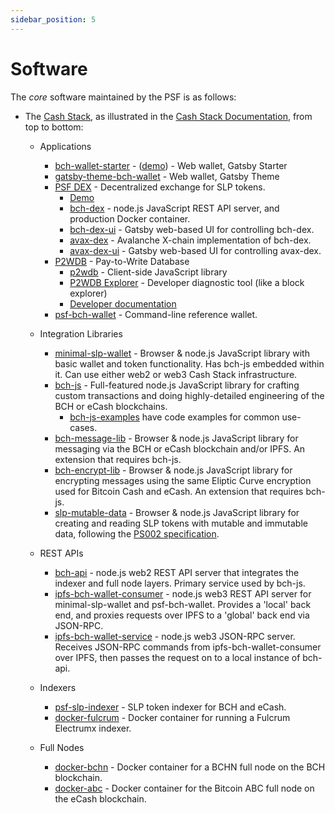 ```yaml
---
sidebar_position: 5
---
```


# Software

The *core* software maintained by the PSF is as follows:
- The [Cash Stack](https://cashstack.info), as illustrated in the [Cash Stack Documentation](https://cashstack.info), from top to bottom:
  - Applications
    - [bch-wallet-starter](https://github.com/Permissionless-Software-Foundation/bch-wallet-starter) - ([demo](https://demo-wallet.fullstack.cash/)) - Web wallet, Gatsby Starter
    - [gatsby-theme-bch-wallet](https://github.com/Permissionless-Software-Foundation/gatsby-theme-bch-wallet) - Web wallet, Gatsby Theme
    - [PSF DEX](https://bch-dex-docs.fullstack.cash/) - Decentralized exchange for SLP tokens.
      - [Demo](https://dex.fullstack.cash)
      - [bch-dex](https://github.com/Permissionless-Software-Foundation/bch-dex) - node.js JavaScript REST API server, and production Docker container.
      - [bch-dex-ui](https://github.com/Permissionless-Software-Foundation/bch-dex-ui) - Gatsby web-based UI for controlling bch-dex.
      - [avax-dex](https://github.com/Permissionless-Software-Foundation/avax-dex) - Avalanche X-chain implementation of bch-dex.
      - [avax-dex-ui](https://github.com/Permissionless-Software-Foundation/avax-dex-ui) - Gatsby web-based UI for controlling avax-dex.
    - [P2WDB](https://github.com/Permissionless-Software-Foundation/ipfs-p2wdb-service) - Pay-to-Write Database
      - [p2wdb](https://www.npmjs.com/package/p2wdb) - Client-side JavaScript library
      - [P2WDB Explorer](https://explorer.fullstack.cash/) - Developer diagnostic tool (like a block explorer)
      - [Developer documentation](https://github.com/Permissionless-Software-Foundation/ipfs-p2wdb-service/tree/master/dev-docs)
    - [psf-bch-wallet](https://github.com/Permissionless-Software-Foundation/psf-bch-wallet) - Command-line reference wallet.
  - Integration Libraries
    - [minimal-slp-wallet](https://www.npmjs.com/package/minimal-slp-wallet) - Browser & node.js JavaScript library with basic wallet and token functionality. Has bch-js embedded within it. Can use either web2 or web3 Cash Stack infrastructure.
    - [bch-js](https://www.npmjs.com/package/@psf/bch-js) - Full-featured node.js JavaScript library for crafting custom transactions and doing highly-detailed engineering of the BCH or eCash blockchains.
      - [bch-js-examples](https://github.com/Permissionless-Software-Foundation/bch-js-examples) have code examples for common use-cases.
    - [bch-message-lib](https://www.npmjs.com/package/bch-message-lib) - Browser & node.js JavaScript library for messaging via the BCH or eCash blockchain and/or IPFS. An extension that requires bch-js.
    - [bch-encrypt-lib](https://www.npmjs.com/package/bch-encrypt-lib) - Browser & node.js JavaScript library for encrypting messages using the same Eliptic Curve encryption used for Bitcoin Cash and eCash. An extension that requires bch-js.
    - [slp-mutable-data](https://www.npmjs.com/package/slp-mutable-data) - Browser & node.js JavaScript library for creating and reading SLP tokens with mutable and immutable data, following the [PS002 specification](https://github.com/Permissionless-Software-Foundation/specifications/blob/master/ps002-slp-mutable-data.md).

  - REST APIs
    - [bch-api](https://github.com/Permissionless-Software-Foundation/bch-api) - node.js web2 REST API server that integrates the indexer and full node layers. Primary service used by bch-js.
    - [ipfs-bch-wallet-consumer](https://github.com/Permissionless-Software-Foundation/ipfs-bch-wallet-consumer) - node.js web3 REST API server for minimal-slp-wallet and psf-bch-wallet. Provides a 'local' back end, and proxies requests over IPFS to a 'global' back end via JSON-RPC.
    - [ipfs-bch-wallet-service](https://github.com/Permissionless-Software-Foundation/ipfs-bch-wallet-service) - node.js web3 JSON-RPC server. Receives JSON-RPC commands from ipfs-bch-wallet-consumer over IPFS, then passes the request on to a local instance of bch-api.
  - Indexers
    - [psf-slp-indexer](https://github.com/Permissionless-Software-Foundation/psf-slp-indexer) - SLP token indexer for BCH and eCash.
    - [docker-fulcrum](https://github.com/Permissionless-Software-Foundation/docker-fulcrum) - Docker container for running a Fulcrum Electrumx indexer.
  - Full Nodes
    - [docker-bchn](https://github.com/Permissionless-Software-Foundation/docker-bchn) - Docker container for a BCHN full node on the BCH blockchain.
    - [docker-abc](https://github.com/Permissionless-Software-Foundation/docker-abc) - Docker container for the Bitcoin ABC full node on the eCash blockchain.
